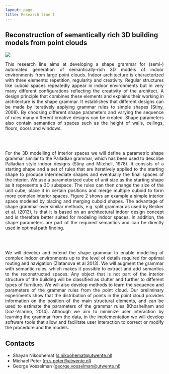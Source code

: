 ```yaml
---
layout: page
title: Research line 1 
---
```


## Reconstruction of semantically rich 3D building models from point clouds

<div class="row">
  <div class="col-sm-12 hidden-xs nopadding"><img class="img-responsive" src="{{ "img/1.png" | prepend: site.baseurl }}"></div>
</div>

<div align="justify">

This research line aims at developing a shape grammar for (semi-) automated generation of semantically-rich 3D models of
indoor environments from large point clouds. Indoor architecture is characterized with three elements: repetition, regularity and creativity. Regular structures
like cuboid spaces repeatedly appear in indoor environments but in very many different configurations reflecting
the creativity of the architect. A design principle that combines these elements and explains their working in
architecture is the shape grammar. It establishes that different designs can be made by iteratively applying
grammar rules to simple shapes (Stiny, 2008). By choosing different shape parameters and varying the sequence
of rules many different creative designs can be created. Shape parameters also contain semantics of spaces such
as the height of walls, ceilings, floors, doors and windows.

<br> <br>

For the 3D modelling of interior spaces we will define a parametric shape grammar similar to the Palladian
grammar, which has been used to describe Palladian style indoor designs (Stiny and Mitchell, 1978). It consists
of a starting shape and a set of rules that are iteratively applied to the starting shape to produce intermediate
shapes and eventually the final spaces of the interior. We use a parameterized cube of unit size as the starting
shape as it represents a 3D subspace. The rules can then change the size of the unit cube, place it in certain
positions and merge multiple cuboid to form more complex interior spaces. Figure 2 shows an example a simple
interior space modeled by placing and merging cuboid shapes. The advantage of shape grammar over similar
methods, e.g. split grammar as used by Becker et al. (2013), is that it is based on an architectural indoor design
concept and is therefore better suited for modeling indoor spaces. In addition, the shape parameters are part
of the required semantics and can be directly used in optimal path finding.

<br> <br>

We will develop and extend the shape grammar to enable modelling of complex indoor environments up to the
level of details required for optimal routing and navigation (Zlatanova et al 2013). We will augment the grammar
with semantic rules, which makes it possible to extract and add semantics to the reconstructed spaces. Any
object that is not part of the interior structure of the building will be classified as clutter and further to different
types of furniture. We will also develop methods to learn the sequence and parameters of the grammar rules
from the point cloud. Our preliminary experiments show that the distribution of points in the point cloud
provides information on the position of the main structural elements, and can be used to estimate the
parameters of the grammar rules (Khoshelham and Diaz-Vilarino, 2014). Although we aim to minimize user
interaction by learning the grammar from the data, in the implementation we will develop software tools that
allow and facilitate user interaction to correct or modify the procedure and the models.

</div>


## Contacts

- Shayan Nikoohemat (<s.nikoohemat@utwente.nl>)
- Michael Peter (<m.s.peter@utwente.nl>)
- George Vosselman (<george.vosselman@utwente.nl>)
